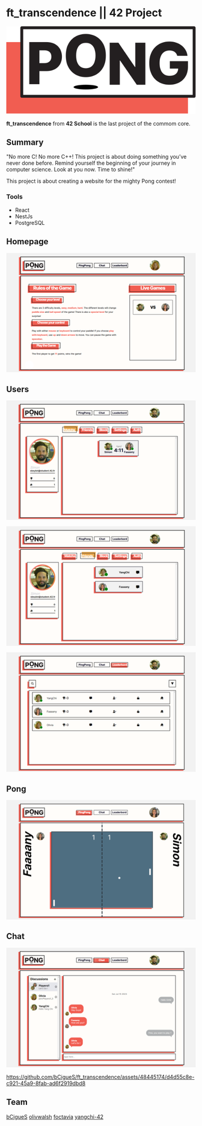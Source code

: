 # ft_transcendence || 42 Project

![Pong](image/pong.svg)

**ft_transcendence** from **42 School** is the last project of the commom core.

## Summary
"No more C! No more C++!
This project is about doing something you’ve never done before.
Remind yourself the beginning of your journey in computer science.
Look at you now. Time to shine!"


This project is about creating a website for the mighty Pong contest!

### Tools
-   React
-   NestJs
-   PostgreSQL

## Homepage
![homepage](image/homepage.png)

## Users
![userpage](image/usermatch.png)

![userpage](image/userfriends.png)

![leaderboard](image/leaderboard.png)

## Pong
![pong](image/game.png)

## Chat
![chat](image/chat.png)


https://github.com/bCigueS/ft_transcendence/assets/48445174/d4d55c8e-c921-45a9-8fab-ad6f2919dbd8



## Team
[bCigueS](https://github.com/bCigueS)
[olivwalsh](https://github.com/olivwalsh)
[foctavia](https://github.com/foctavia)
[yangchi-42](https://github.com/Chenade)

